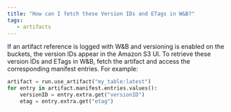 ```yaml
---
title: "How can I fetch these Version IDs and ETags in W&B?"
tags:
   - artifacts
---
```

If an artifact reference is logged with W&B and versioning is enabled on the buckets, the version IDs appear in the Amazon S3 UI. To retrieve these version IDs and ETags in W&B, fetch the artifact and access the corresponding manifest entries. For example:

```python
artifact = run.use_artifact("my_table:latest")
for entry in artifact.manifest.entries.values():
    versionID = entry.extra.get("versionID")
    etag = entry.extra.get("etag")
```